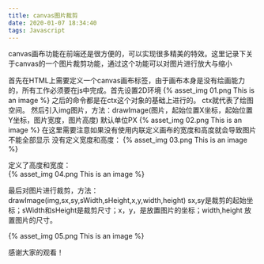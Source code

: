 ```yaml
---
title: canvas图片裁剪
date: 2020-01-07 18:34:40
tags: Javascript
---
```

canvas画布功能在前端还是很方便的，可以实现很多精美的特效。这里记录下关于canvas的一个图片裁剪功能，通过这个功能可以对图片进行放大与缩小
<!--more-->
首先在HTML上需要定义一个canvas画布标签，由于画布本身是没有绘画能力的，所有工作必须要在js中完成。首先设置2D环境 
{% asset_img 01.png This is an image %}
之后的命令都是在ctx这个对象的基础上进行的。 ctx就代表了绘图空间。
然后引入img图片，方法：drawImage(图片，起始位置X坐标，起始位置Y坐标，图片宽度，图片高度) 默认单位PX
{% asset_img 02.png This is an image %}
在这里需要注意如果没有使用内联定义画布的宽度和高度就会导致图片不能全部显示
没有定义宽度和高度：
{% asset_img 03.png This is an image %}

定义了高度和宽度：
<br>
{% asset_img 04.png This is an image %}

最后对图片进行裁剪，方法：drawImage(img,sx,sy,sWidth,sHeight,x,y,width,height) sx,sy是裁剪的起始坐标；sWidth和sHeight是裁剪尺寸；x，y，是放置图片的坐标；width,height 放置图片的尺寸。

{% asset_img 05.png This is an image %}

感谢大家的观看！